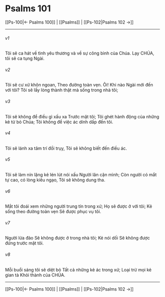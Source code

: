 # Psalms 101

[[Ps-100|← Psalms 100]] | [[Psalms]] | [[Ps-102|Psalms 102 →]]
***



###### v1 
Tôi sẽ ca hát về tình yêu thương và về sự công bình của Chúa. Lạy CHÚA, tôi sẽ ca tụng Ngài. 

###### v2 
Tôi sẽ cư xử khôn ngoan, Theo đường toàn vẹn. Ôi! Khi nào Ngài mới đến với tôi? Tôi sẽ lấy lòng thành thật mà sống trong nhà tôi; 

###### v3 
Tôi sẽ không để điều gì xấu xa Trước mặt tôi; Tôi ghét hành động của những kẻ từ bỏ Chúa; Tôi không để việc ác dính dấp đến tôi. 

###### v4 
Tôi sẽ lánh xa tâm trí đồi trụy, Tôi sẽ không biết đến điều ác. 

###### v5 
Tôi sẽ làm nín lặng kẻ lén lút nói xấu Người lân cận mình; Còn người có mắt tự cao, có lòng kiêu ngạo, Tôi sẽ không dung tha. 

###### v6 
Mắt tôi đoái xem những người trung tín trong xứ; Họ sẽ được ở với tôi; Kẻ sống theo đường toàn vẹn Sẽ được phục vụ tôi. 

###### v7 
Người lừa đảo Sẽ không được ở trong nhà tôi; Kẻ nói dối Sẽ không được đứng trước mặt tôi. 

###### v8 
Mỗi buổi sáng tôi sẽ diệt bỏ Tất cả những kẻ ác trong xứ; Loại trừ mọi kẻ gian tà Khỏi thành của CHÚA.

***
[[Ps-100|← Psalms 100]] | [[Psalms]] | [[Ps-102|Psalms 102 →]]
